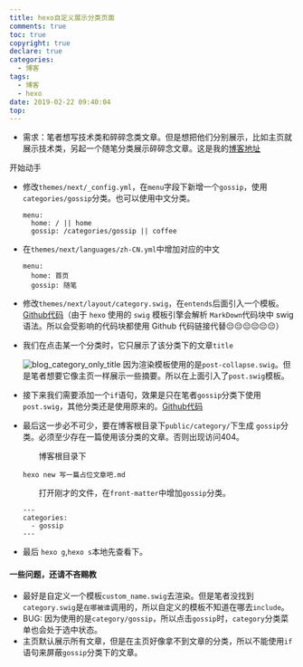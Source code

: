 ```yaml
---
title: hexo自定义展示分类页面
comments: true
toc: true
copyright: true
declare: true
categories:
  - 博客
tags:
  - 博客
  - hexo
date: 2019-02-22 09:40:04
top:
---
```


* 需求：笔者想写技术类和碎碎念类文章。但是想把他们分别展示，比如主页就展示技术类，另起一个随笔分类展示碎碎念文章。这是我的[博客地址](http://roastduck.xyz)
<!-- more -->
开始动手

* 修改`themes/next/_config.yml`，在`menu`字段下新增一个`gossip`，使用`categories/gossip`分类。也可以使用中文分类。
    
    ```
    menu:
      home: / || home
      gossip: /categories/gossip || coffee
    ```

* 在`themes/next/languages/zh-CN.yml`中增加对应的中文

    ```
    menu:
      home: 首页
      gossip: 随笔
    ```

* 修改`themes/next/layout/category.swig`，在`entends`后面引入一个模板。[Github代码](https://github.com/roastduckcd/hexo-theme-next/blob/07ff100e1bc38cfdfb915640e3afc3861cc2e0ef/layout/category.swig)（由于 `hexo` 使用的 `swig` 模板引擎会解析 `MarkDown`代码块中 swig 语法。所以会受影响的代码块都使用 Github 代码链接代替😔😔😔😔😔😔）

* 我们在点击某一个分类时，它只展示了该分类下的文章`title`

    ![blog_category_only_title](https://i.loli.net/2019/02/22/5c6f5330ba610.jpg)
    因为渲染模板使用的是`post-collapse.swig`。但是笔者想要它像主页一样展示一些摘要。所以在上面引入了`post.swig`模板。
    
* 接下来我们需要添加一个`if`语句，效果是只在笔者`gossip`分类下使用`post.swig`，其他分类还是使用原来的。[Github代码](https://github.com/roastduckcd/hexo-theme-next/blob/07ff100e1bc38cfdfb915640e3afc3861cc2e0ef/layout/category.swig)

* 最后这一步必不可少，要在博客根目录下`public/category/`下生成 `gossip`分类。必须至少存在一篇使用该分类的文章。否则出现访问404。

   　　博客根目录下

	```
	hexo new 写一篇占位文章吧.md
	```
	　　打开刚才的文件，在`front-matter`中增加`gossip`分类。
	
	```
	---
	categories:
	  - gossip
	---
	```

* 最后 `hexo g`,`hexo s`本地先查看下。

#### 一些问题，还请不吝赐教
* 最好是自定义一个模板`custom_name.swig`去渲染。但是笔者没找到`category.swig`是`在哪被谁`调用的，所以自定义的模板不知道在哪去`include`。
* BUG: 因为使用的是`category/gossip`，所以点击`gossip`时，`category`分类菜单也会处于选中状态。
* 主页默认展示所有文章，但是在主页好像拿不到文章的分类，所以不能使用`if`语句来屏蔽`gossip`分类下的文章。